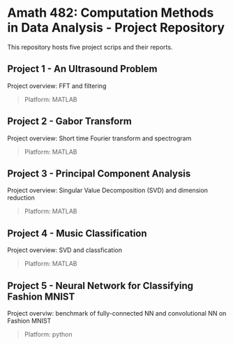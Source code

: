 # Amath 482: Computation Methods in Data Analysis - Project Repository
This repository hosts five project scrips and their reports.
## Project 1 - An Ultrasound Problem
Project overview: FFT and filtering
> Platform: MATLAB
## Project 2 - Gabor Transform
Project overview: Short time Fourier transform and spectrogram
> Platform: MATLAB
## Project 3 - Principal Component Analysis
Project overview: Singular Value Decomposition (SVD) and dimension reduction
> Platform: MATLAB
## Project 4 - Music Classification
Project overview: SVD and classfication
> Platform: MATLAB
## Project 5 - Neural Network for Classifying Fashion MNIST
Project overviw: benchmark of fully-connected NN and convolutional NN on Fashion MNIST
> Platform: python
